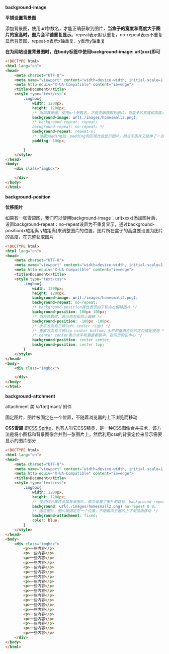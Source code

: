 **background-image**

**平铺设置背景图**

添加背景图，使用url参数名，才能正确获取到图片，**当盒子的宽度和高度大于图片的宽高时，图片会平铺重复显示**。repeat表示默认重复，no-repeat表示不重复显示背景图，repeat-x表示x轴重复，y表示y轴重复

**在为网站设置背景图时，在body标签中使用background-image: url(xxx)即可**

```html
<!DOCTYPE html>
<html lang="en">
<head>
    <meta charset="UTF-8">
    <meta name="viewport" content="width=device-width, initial-scale=1.0">
    <meta http-equiv="X-UA-Compatible" content="ie=edge">
    <title>Document</title>
    <style type="text/css">
        .imgbox{
            width: 1200px;
            height: 1200px;
            /* 添加背景图，使用url参数名，才能正确获取到图片，当盒子的宽度和高度大于图片的宽高时，图片会平铺重复显示。repeat表示默认重复，norepeat表示不重复显示背景图，repeat-x表示x轴重复，y表示y轴重复 */
            background-image: url(./images/homesmall2.png);
            /* background-repeat: repeat;
            background-repeat: no-repeat; */
            background-repeat: repeat-x;
            /* 设置padding后，padding的区域也会显示图片，相当于图片又延伸了一点 */
            padding: 100px;

        }
    </style>
</head>
<body>
    <div class="imgbox">

    </div>
</body>
</html>
```



**background-position**

**位移图片**

如果有一张雪碧图，我们可以使用background-image：url(xxxx)添加图片后，设置background-repeat：no-repeat设置为不重复显示，通过background-position(x轴距离 y轴距离)来调整图片的位置，图片所在盒子的高度要设置为图片的高度，在完整获取图片

```html
<!DOCTYPE html>
<html lang="en">
<head>
    <meta charset="UTF-8">
    <meta name="viewport" content="width=device-width, initial-scale=1.0">
    <meta http-equiv="X-UA-Compatible" content="ie=edge">
    <title>Document</title>
    <style type="text/css">
        .imgbox{
            width: 1200px;
            height: 1200px;
            background-image: url(./images/homesmall2.png);
            background-repeat: no-repeat;
            /* background-position属性表示向下和向右偏移图片 */
            background-position: 100px 100px;
            /* 当为负数时，表示向左和向上偏移 */
            background-position: -100px -100px;
            /* 水平方向有三种left center right */
            /* 垂直方向有三种top center bottom，水平和垂直方向的定位搭配使用 */
            /* center center表示水平和垂直都居中，在网页的正中心 */
            background-position: center center;
            background-position: center top;
        }
    </style>
</head>
<body>
    <div class="imgbox">

    </div>
</body>
</html>
```



**background-attchment**

attachment   美 /ə'tætʃmənt/ 附件

固定图片，图片被固定在一个位置，不随着浏览器的上下浏览而移动

**CSS雪碧** 即[CSS Sprite](https://baike.baidu.com/item/CSS%20Sprite)，也有人叫它CSS精灵，是一种CSS图像合并技术，该方法是将小图标和背景图像合并到一张图片上，然后利用css的背景定位来显示需要显示的图片部分

```html
<!DOCTYPE html>
<html lang="en">
<head>
    <meta charset="UTF-8">
    <meta name="viewport" content="width=device-width, initial-scale=1.0">
    <meta http-equiv="X-UA-Compatible" content="ie=edge">
    <title>Document</title>
    <style type="text/css">
        .imgbox{
            width: 1200px;
            height: 1200px;
            /* 使用综合属性添加背景图片，依次设置了图片的路径，background-repeat，backg-position */
            background: url(./images/homesmall2.png) no-repeat 0 0;
            /* 固定图片，图片被固定在一个位置，不随着浏览器的上下浏览而移动 */
            background-attachment: fixed;
            color: blue;
        }
    </style>
</head>
<body>
    <div class="imgbox">
        <p>一些内容</p>
        <p>一些内容</p>
        <p>一些内容</p>
        <p>一些内容</p>
        <p>一些内容</p>
        <p>一些内容</p>
        <p>一些内容</p>
        <p>一些内容</p>
        <p>一些内容</p>
        <p>一些内容</p>
        <p>一些内容</p>
        <p>一些内容</p>
        <p>一些内容</p>
        <p>一些内容</p>
        <p>一些内容</p>
        <p>一些内容</p>
        <p>一些内容</p>
        <p>一些内容</p>
        <p>一些内容</p>
    </div>
</body>
</html>
```